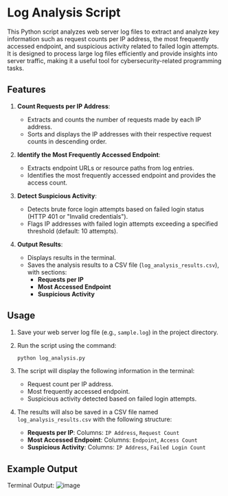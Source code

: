# Log Analysis Script

This Python script analyzes web server log files to extract and analyze key information such as request counts per IP address, the most frequently accessed endpoint, and suspicious activity related to failed login attempts. It is designed to process large log files efficiently and provide insights into server traffic, making it a useful tool for cybersecurity-related programming tasks.

## Features

1. **Count Requests per IP Address**:
   - Extracts and counts the number of requests made by each IP address.
   - Sorts and displays the IP addresses with their respective request counts in descending order.

2. **Identify the Most Frequently Accessed Endpoint**:
   - Extracts endpoint URLs or resource paths from log entries.
   - Identifies the most frequently accessed endpoint and provides the access count.

3. **Detect Suspicious Activity**:
   - Detects brute force login attempts based on failed login status (HTTP 401 or "Invalid credentials").
   - Flags IP addresses with failed login attempts exceeding a specified threshold (default: 10 attempts).

4. **Output Results**:
   - Displays results in the terminal.
   - Saves the analysis results to a CSV file (`log_analysis_results.csv`), with sections:
     - **Requests per IP**
     - **Most Accessed Endpoint**
     - **Suspicious Activity**

## Usage

1. Save your web server log file (e.g., `sample.log`) in the project directory.
2. Run the script using the command:
    ```bash
    python log_analysis.py
    ```

3. The script will display the following information in the terminal:
   - Request count per IP address.
   - Most frequently accessed endpoint.
   - Suspicious activity detected based on failed login attempts.

4. The results will also be saved in a CSV file named `log_analysis_results.csv` with the following structure:
   - **Requests per IP**: Columns: `IP Address`, `Request Count`
   - **Most Accessed Endpoint**: Columns: `Endpoint`, `Access Count`
   - **Suspicious Activity**: Columns: `IP Address`, `Failed Login Count`

## Example Output

Terminal Output:
![image](https://github.com/user-attachments/assets/3abb68cd-1c1a-4c20-a52d-5ad058d9f46d)
